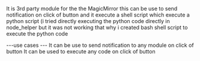 It is 3rd party module for the the MagicMirror this can be use to send notification on click of button and it execute a shell script which execute a python script (i tried directly executing the python code directly in node_helper but it was not working that why i created bash shell script to execute the python code

---use cases ---
It can be use to send notification to any module on click of button
It can be used to execute any code on click of button


